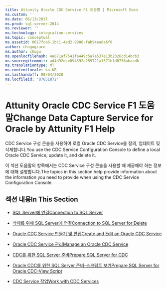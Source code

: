 ```yaml
---
title: Attunity Oracle CDC Service F1 도움말 | Microsoft Docs
ms.custom: ''
ms.date: 06/13/2017
ms.prod: sql-server-2014
ms.reviewer: ''
ms.technology: integration-services
ms.topic: conceptual
ms.assetid: 0617fca6-1bc1-4ad2-9986-fab94ea0a6f0
author: chugugrace
ms.author: chugu
ms.openlocfilehash: 4a871af7541fa449c5a7a537e13b2326cd14bcb3
ms.sourcegitcommit: ad4d92dce894592a259721a1571b1d8736abacdb
ms.translationtype: MT
ms.contentlocale: ko-KR
ms.lasthandoff: 08/04/2020
ms.locfileid: "87651872"
---
```

# <a name="change-data-capture-service-for-oracle-by-attunity-f1-help"></a><span data-ttu-id="36d11-102">Attunity Oracle CDC Service F1 도움말</span><span class="sxs-lookup"><span data-stu-id="36d11-102">Change Data Capture Service for Oracle by Attunity F1 Help</span></span>
  <span data-ttu-id="36d11-103">CDC Service 구성 콘솔을 사용하여 로컬 Oracle CDC Service를 정의, 업데이트 및 삭제합니다.</span><span class="sxs-lookup"><span data-stu-id="36d11-103">You use the CDC Service Configuration Console to define a local Oracle CDC Service, update it, and delete it.</span></span>  
  
 <span data-ttu-id="36d11-104">이 섹션 도움말의 항목에서는 CDC Service 구성 콘솔을 사용할 때 제공해야 하는 정보에 대해 설명합니다.</span><span class="sxs-lookup"><span data-stu-id="36d11-104">The topics in this section help provide information about the information you need to provide when using the CDC Service Configuration Console.</span></span>  
  
## <a name="in-this-section"></a><span data-ttu-id="36d11-105">섹션 내용</span><span class="sxs-lookup"><span data-stu-id="36d11-105">In This Section</span></span>  
  
-   [<span data-ttu-id="36d11-106">SQL Server에 연결</span><span class="sxs-lookup"><span data-stu-id="36d11-106">Connection to SQL Server</span></span>](connection-to-sql-server.md)  
  
-   [<span data-ttu-id="36d11-107">삭제를 위해 SQL Server에 연결</span><span class="sxs-lookup"><span data-stu-id="36d11-107">Connection to SQL Server for Delete</span></span>](connection-to-sql-server-for-delete.md)  
  
-   [<span data-ttu-id="36d11-108">Oracle CDC Service 만들기 및 편집</span><span class="sxs-lookup"><span data-stu-id="36d11-108">Create and Edit an Oracle CDC Service</span></span>](create-and-edit-an-oracle-cdc-service.md)  
  
-   [<span data-ttu-id="36d11-109">Oracle CDC Service 관리</span><span class="sxs-lookup"><span data-stu-id="36d11-109">Manage an Oracle CDC Service</span></span>](manage-an-oracle-cdc-service.md)  
  
-   [<span data-ttu-id="36d11-110">CDC를 위한 SQL Server 준비</span><span class="sxs-lookup"><span data-stu-id="36d11-110">Prepare SQL Server for CDC</span></span>](prepare-sql-server-for-cdc.md)  
  
-   [<span data-ttu-id="36d11-111">Oracle CDC를 위한 SQL Server 준비-스크립트 보기</span><span class="sxs-lookup"><span data-stu-id="36d11-111">Prepare SQL Server for Oracle CDC-View Script</span></span>](prepare-sql-server-for-oracle-cdc-view-script.md)  
  
-   [<span data-ttu-id="36d11-112">CDC Service 작업</span><span class="sxs-lookup"><span data-stu-id="36d11-112">Work with CDC Services</span></span>](work-with-cdc-services.md)  
  
  
